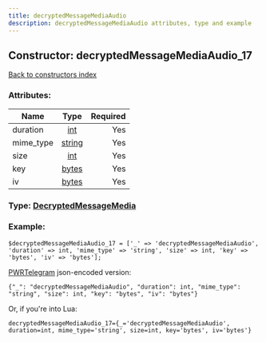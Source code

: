```yaml
---
title: decryptedMessageMediaAudio
description: decryptedMessageMediaAudio attributes, type and example
---
```

## Constructor: decryptedMessageMediaAudio\_17  
[Back to constructors index](index.md)



### Attributes:

| Name     |    Type       | Required |
|----------|:-------------:|---------:|
|duration|[int](../types/int.md) | Yes|
|mime\_type|[string](../types/string.md) | Yes|
|size|[int](../types/int.md) | Yes|
|key|[bytes](../types/bytes.md) | Yes|
|iv|[bytes](../types/bytes.md) | Yes|



### Type: [DecryptedMessageMedia](../types/DecryptedMessageMedia.md)


### Example:

```
$decryptedMessageMediaAudio_17 = ['_' => 'decryptedMessageMediaAudio', 'duration' => int, 'mime_type' => 'string', 'size' => int, 'key' => 'bytes', 'iv' => 'bytes'];
```  

[PWRTelegram](https://pwrtelegram.xyz) json-encoded version:

```
{"_": "decryptedMessageMediaAudio", "duration": int, "mime_type": "string", "size": int, "key": "bytes", "iv": "bytes"}
```


Or, if you're into Lua:  


```
decryptedMessageMediaAudio_17={_='decryptedMessageMediaAudio', duration=int, mime_type='string', size=int, key='bytes', iv='bytes'}

```


